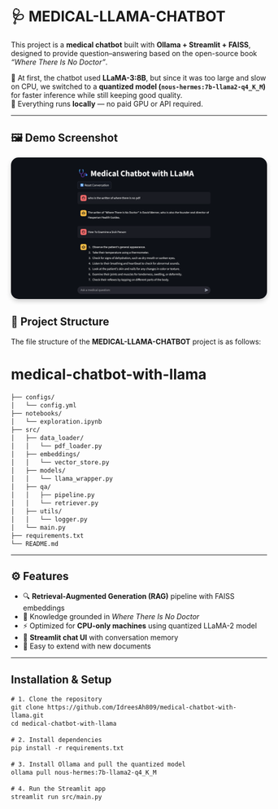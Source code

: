 # 🩺 MEDICAL-LLAMA-CHATBOT

This project is a **medical chatbot** built with **Ollama + Streamlit + FAISS**, designed to provide question–answering based on the open-source book *“Where There Is No Doctor”*.  

🔹 At first, the chatbot used **LLaMA-3:8B**, but since it was too large and slow on CPU, we switched to a **quantized model (`nous-hermes:7b-llama2-q4_K_M`)** for faster inference while still keeping good quality.  
🔹 Everything runs **locally** — no paid GPU or API required.  

---

## 🖼️ Demo Screenshot

<p align="center">
  <img src="assets/MedicalBot-UI.png" alt="MedicalBot UI" width="600" style="border-radius: 15px; box-shadow: 0 4px 10px rgba(0,0,0,0.2);">
</p>



## 📂 Project Structure

The file structure of the **MEDICAL-LLAMA-CHATBOT** project is as follows:

# medical-chatbot-with-llama
```medical-llama-chatbot/
├── configs/
│   └── config.yml
├── notebooks/
│   └── exploration.ipynb
├── src/
│   ├── data_loader/
│   │   └── pdf_loader.py
│   ├── embeddings/
│   │   └── vector_store.py
│   ├── models/
│   │   └── llama_wrapper.py
│   ├── qa/
│   │   ├── pipeline.py
│   │   └── retriever.py
│   ├── utils/
│   │   └── logger.py
│   └── main.py
├── requirements.txt
└── README.md
```

---

## ⚙️ Features

- 🔍 **Retrieval-Augmented Generation (RAG)** pipeline with FAISS embeddings  
- 📖 Knowledge grounded in *Where There Is No Doctor*  
- ⚡ Optimized for **CPU-only machines** using quantized LLaMA-2 model  
- 💬 **Streamlit chat UI** with conversation memory  
- 📝 Easy to extend with new documents  


---

##  Installation & Setup

```
# 1. Clone the repository
git clone https://github.com/IdreesAh809/medical-chatbot-with-llama.git
cd medical-chatbot-with-llama

# 2. Install dependencies
pip install -r requirements.txt

# 3. Install Ollama and pull the quantized model
ollama pull nous-hermes:7b-llama2-q4_K_M

# 4. Run the Streamlit app
streamlit run src/main.py
```
